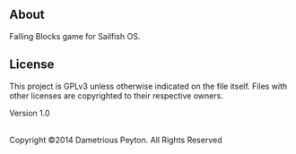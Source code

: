 <h2>About</h2>
Falling Blocks game for Sailfish OS.

<h2>License</h2>

This project is GPLv3 unless otherwise indicated on the file itself. Files with other licenses are copyrighted to their respective owners.

Version 1.0

<br>
Copyright ©2014 Dametrious Peyton. All Rights Reserved
